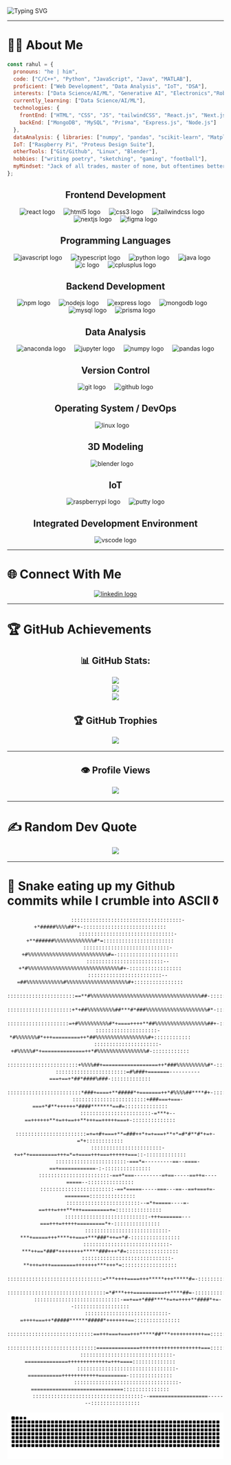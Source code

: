 <img src="https://readme-typing-svg.herokuapp.com?font=Fira+Code&size=24&pause=1000&color=2AA79B&width=800&lines=Welcome+to+Rahul's+GitHub+Profile!;Empowering+Creativity+%7C+Tech+Enthusiast;Always+Learning+%26+Building+Awesome+Stuff!" alt="Typing SVG">

---

# 👨‍💻 About Me
```js
const rahul = {
  pronouns: "he | him",
  code: ["C/C++", "Python", "JavaScript", "Java", "MATLAB"],
  proficient: ["Web Development", "Data Analysis", "IoT", "DSA"],
  interests: ["Data Science/AI/ML", "Generative AI", "Electronics","Robotics", "Computer Vision", "Game Development", "Ethical Hacking"],
  currently_learning: ["Data Science/AI/ML"],
  technologies: {
    frontEnd: ["HTML", "CSS", "JS", "tailwindCSS", "React.js", "Next.js", "Shadcn UI", "Figma", "Framer"],
    backEnd: ["MongoDB", "MySQL", "Prisma", "Express.js", "Node.js"]
  },
  dataAnalysis: { libraries: ["numpy", "pandas", "scikit-learn", "Matplotlib", "Seaborn"] },
  IoT: ["Raspberry Pi", "Proteus Design Suite"],
  otherTools: ["Git/Github", "Linux", "Blender"],
  hobbies: ["writing poetry", "sketching", "gaming", "football"],
  myMindset: "Jack of all trades, master of none, but oftentimes better than master of one."
};
```


<div align="center">
  <!-- Frontend Development -->
  <h2>Frontend Development</h2>
  <img src="https://cdn.jsdelivr.net/gh/devicons/devicon/icons/react/react-original.svg" height="40" alt="react logo"  />
  <img width="12" />
  <img src="https://cdn.jsdelivr.net/gh/devicons/devicon/icons/html5/html5-original.svg" height="40" alt="html5 logo"  />
  <img width="12" />
  <img src="https://cdn.jsdelivr.net/gh/devicons/devicon/icons/css3/css3-original.svg" height="40" alt="css3 logo"  />
  <img width="12" />
  <img src="https://cdn.jsdelivr.net/gh/devicons/devicon/icons/tailwindcss/tailwindcss-original-wordmark.svg" height="40" alt="tailwindcss logo"  />
  <img width="12" />
  <img src="https://cdn.jsdelivr.net/gh/devicons/devicon/icons/nextjs/nextjs-original.svg" height="40" alt="nextjs logo"  />
  <img width="12" />
  <img src="https://cdn.jsdelivr.net/gh/devicons/devicon/icons/figma/figma-original.svg" height="40" alt="figma logo"  />
  
  <!-- Programming Languages -->
  <h2>Programming Languages</h2>
  <img src="https://cdn.jsdelivr.net/gh/devicons/devicon/icons/javascript/javascript-original.svg" height="40" alt="javascript logo"  />
  <img width="12" />
  <img src="https://cdn.jsdelivr.net/gh/devicons/devicon/icons/typescript/typescript-original.svg" height="40" alt="typescript logo"  />
  <img width="12" />
  <img src="https://cdn.jsdelivr.net/gh/devicons/devicon/icons/python/python-original.svg" height="40" alt="python logo"  />
  <img width="12" />
  <img src="https://cdn.jsdelivr.net/gh/devicons/devicon/icons/java/java-original.svg" height="40" alt="java logo"  />
  <img width="12" />
  <img src="https://cdn.jsdelivr.net/gh/devicons/devicon/icons/c/c-original.svg" height="40" alt="c logo"  />
  <img width="12" />
  <img src="https://cdn.jsdelivr.net/gh/devicons/devicon/icons/cplusplus/cplusplus-original.svg" height="40" alt="cplusplus logo"  />
  
  <!-- Backend Development -->
  <h2>Backend Development</h2>
  <img src="https://cdn.jsdelivr.net/gh/devicons/devicon/icons/npm/npm-original-wordmark.svg" height="40" alt="npm logo"  />
  <img width="12" />
  <img src="https://cdn.jsdelivr.net/gh/devicons/devicon/icons/nodejs/nodejs-original.svg" height="40" alt="nodejs logo"  />
  <img width="12" />
  <img src="https://cdn.jsdelivr.net/gh/devicons/devicon/icons/express/express-original.svg" height="40" alt="express logo"  />
  <img width="12" />
  <img src="https://cdn.jsdelivr.net/gh/devicons/devicon/icons/mongodb/mongodb-original.svg" height="40" alt="mongodb logo"  />
  <img width="12" />
  <img src="https://cdn.jsdelivr.net/gh/devicons/devicon/icons/mysql/mysql-original.svg" height="40" alt="mysql logo"  />
  <img width="12" />
  <img src="https://cdn.simpleicons.org/prisma/2D3748" height="40" alt="prisma logo" />
  <img width="12" />
  
  <!-- Data Science / AI / Scientific Computing -->
  <h2>Data Analysis</h2>
  <img src="https://cdn.jsdelivr.net/gh/devicons/devicon/icons/anaconda/anaconda-original.svg" height="40" alt="anaconda logo"  />
  <img width="12" />
  <img src="https://cdn.jsdelivr.net/gh/devicons/devicon/icons/jupyter/jupyter-original.svg" height="40" alt="jupyter logo"  />
  <img width="12" />
  <img src="https://cdn.jsdelivr.net/gh/devicons/devicon/icons/numpy/numpy-original.svg" height="40" alt="numpy logo"  />
  <img width="12" />
  <img src="https://cdn.jsdelivr.net/gh/devicons/devicon/icons/pandas/pandas-original.svg" height="40" alt="pandas logo"  />
  
  <!-- Version Control -->
  <h2>Version Control</h2>
  <img src="https://cdn.jsdelivr.net/gh/devicons/devicon/icons/git/git-original.svg" height="40" alt="git logo"  />
  <img width="12" />
  <img src="https://cdn.jsdelivr.net/gh/devicons/devicon/icons/github/github-original.svg" height="40" alt="github logo"  />
  
  <!-- Operating System / DevOps -->
  <h2>Operating System / DevOps</h2>
  <img src="https://cdn.jsdelivr.net/gh/devicons/devicon/icons/linux/linux-original.svg" height="40" alt="linux logo"  />
  <img width="12" />
  
  <!-- 3D Modeling / IoT -->
  <h2>3D Modeling</h2>
  <img src="https://cdn.jsdelivr.net/gh/devicons/devicon/icons/blender/blender-original.svg" height="40" alt="blender logo"  />
  <img width="12" />

  <h2>IoT</h2>
  <img src="https://cdn.jsdelivr.net/gh/devicons/devicon/icons/raspberrypi/raspberrypi-original.svg" height="40" alt="raspberrypi logo"  />
  <img width="12" />
  <img src="https://cdn.jsdelivr.net/gh/devicons/devicon/icons/putty/putty-original.svg" height="40" alt="putty logo"  />
  
  <!-- Integrated Development Environment -->
  <h2>Integrated Development Environment</h2>
  <img src="https://cdn.jsdelivr.net/gh/devicons/devicon/icons/vscode/vscode-original.svg" height="40" alt="vscode logo"  />
</div>

</div>

---

# 🌐 Connect With Me
<div align="center">
  <a href="https://www.linkedin.com/in/rahulstack/">
  <img src="https://raw.githubusercontent.com/maurodesouza/profile-readme-generator/master/src/assets/icons/social/linkedin/default.svg" width="52" height="40" alt="linkedin logo"  />
  </a>
</div>

---


# 🏆 GitHub Achievements
<div align="center">

## 📊 GitHub Stats:
![](https://github-readme-stats.vercel.app/api?username=Rahul-Encoded&theme=shadow_green&hide_border=false&include_all_commits=true&count_private=true)<br/>
![](https://github-readme-streak-stats.herokuapp.com/?user=Rahul-Encoded&theme=shadow_green&hide_border=false)<br/>
![](https://github-readme-stats.vercel.app/api/top-langs/?username=Rahul-Encoded&theme=shadow_green&hide_border=false&include_all_commits=true&count_private=true&layout=compact)

## 🏆 GitHub Trophies
![](https://github-profile-trophy.vercel.app/?username=Rahul-Encoded&theme=shadow_green&no-frame=false&no-bg=true&margin-w=4)

---
## 👁️ Profile Views
<img src="https://profile-counter.glitch.me/Rahul-Encoded/count.svg?"  />

---
</div>

# ✍️ Random Dev Quote
<div align="center">
  
![](https://quotes-github-readme.vercel.app/api?type=vetical&theme=dark)

---
</div>

# 🐍 Snake eating up my Github commits while I crumble into ASCII⚱️
<div align="center">
  
            ::::::::::::::::::::::::::::::::::::-+*#####%%%%##*+-:::::::::::::::::::::::::::          
            :::::::::::::::::::::::::::::::-+**######%%%%%%%%%%%%%#*=:::::::::::::::::::::::          
            ::::::::::::::::::::::::::::-+#%%%%%%%%%%%%%%%%%%%%%%%%%%#=-::::::::::::::::::::          
            :::::::::::::::::::::::::--+*#%%%%%%%%%%%%%%%%%%%%%%%%%%%%%%#+-:::::::::::::::::          
            ::::::::::::::::::::::::--=##%%%%%%%%%%%%#%%%%%%%%%%%%%%%%%%%%#+::::::::::::::::          
            ::::::::::::::::::::::==**#%%%%%%%%%%%%%%%%%%%%%%%%%%%%%%%%%%%%##-::::::::::::::          
            :::::::::::::::::::::+*+##%%%%%%%%%##***#*###%%%%%%%%%%%%%%%%%%%%#*-::::::::::::          
            ::::::::::::::::::::=+#%%%%%%%%%%#*+====++++**##%%%%%%%%%%%%%%%%%##+-:::::::::::          
            ::::::::::::::::::::-*#%%%%%%%#*+++=========++*##%%%%%%%%%%%%%%%%%#+::::::::::::          
            :::::::::::::::::::::-+#%%%%%#*+==============++*#%%%%%%%%%%%%%%%%#-::::::::::::          
            :::::::::::::::::::::::+%%%%##+==================++*###%%%%%%%%%%#*-::::::::::::          
            :::::::::::::::::::::::=#%###+=======----------===+==+*##*####%###-:::::::::::::          
            ::::::::::::::::::::::::*###+====+**#####*+=======++*#%%%%##****#+-:::::::::::::          
            ::::::::::::::::::::::::+###===+===-===+*#**++++++*####*******==#=::::::::::::::          
            :::::::::::::::::::::::-=***+--==++++++**+=++==++**+++==+++++===+-::::::::::::::          
            :::::::::::::::::::::::=+=+#+===+**=###++*+=+===+**+*=#*#**#*+=+-=*+::::::::::::          
            :::::::::::::::::::::::-+=+*+=========+++=*=+====+++===++++++===::-:::::::::::::          
            :::::::::::::::::::::::-===*=---------==--====-==+============-:-:::::::::::::::          
            :::::::::::::::::::::::-==+*===---------=+==-----==++=----=====--:::::::::::::::          
            ::::::::::::::::::::::::-==*=====-----===---==--==+===+=-========:::::::::::::::          
            ::::::::::::::::::::::::--=*+=====----=-==+++=+++**+++=========+=:::::::::::::::          
            :::::::::::::::::::::::::::-+++=======---===+++=+++++=========*+-:::::::::::::::          
            :::::::::::::::::::::::::::-***+=====+++****++===+***###*++=+*#-::::::::::::::::          
            ::::::::::::::::::::::::::::-***++==*###*++++++++*****###+++*#=:::::::::::::::::          
            :::::::::::::::::::::::::::::-**+++=+++========+++++++***+++*=::::::::::::::::::          
            :::::::::::::::::::::::::::::::=***++++====+++*****+++*****#=-::::::::::::::::::          
            ::::::::::::::::::::::::::::::::=*#***+++==========++****##=-:::::::::::::::::::          
            ::::::::::::::::::::::::::::-==+==+*###****+=+=++++**####*+=--::::::::::::::::::          
            :::::::::::::::::::::::::::-=++++===++*#####******#####*+++++++==:::::::::::::::          
            ::::::::::::::::::::::::::::==+++===+===+++*****##***+++++++++++==::::::::::::::          
            :::::::::::::::::::::::::::::==============++++++++++++++++++++===::::::::::::::          
            ::::::::::::::::::::::::::::::-==============+++++++++++++=+++====::::::::::::::          
            ::::::::::::::::::::::::::::::::-===========++++++++++++=========-::::::::::::::          
            ::::::::::::::::::::::::::::::::::-==============================:::::::::::::::          
            ::::::::::::::::::::::::::::::::::::--===================-------::::::::::::::::  
                       
<img src="https://raw.githubusercontent.com/Rahul-Encoded/Rahul-Encoded/output/snake.svg" alt="Snake animation" />
</div>
